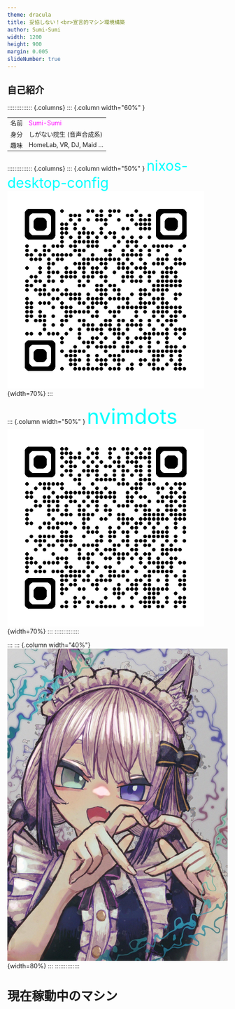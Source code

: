 ```yaml
---
theme: dracula
title: 妥協しない！<br>宣言的マシン環境構築
author: Sumi-Sumi
width: 1200
height: 900
margin: 0.005
slideNumber: true
---
```


## 自己紹介

:::::::::::::: {.columns}
::: {.column width="60%" }

|      |                                        |
| ---- | -------------------------------------- |
| 名前 | <font color="magenta">Sumi-Sumi</font> |
| 身分 | しがない院生 (音声合成系)              |
| 趣味 | HomeLab, VR, DJ, Maid ...              |

:::::::::::::: {.columns}
::: {.column width="50%" }
<font size="6pt" color="cyan">nixos-desktop-config</font>
![](./assets/figs/nixos-desktop-config.png){width=70%}
:::

::: {.column width="50%" }
<font size="8pt" color="cyan">nvimdots</font>
![](./assets/figs/nvimdots.png){width=70%}
:::
::::::::::::::

:::
::: {.column width="40%"}
![](./assets/figs/avator.jpg){width=80%}
:::
::::::::::::::

# 現在稼動中のマシン
